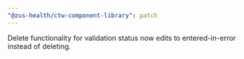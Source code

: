 ```yaml
---
"@zus-health/ctw-component-library": patch
---
```


Delete functionality for validation status now edits to entered-in-error instead of deleting.
